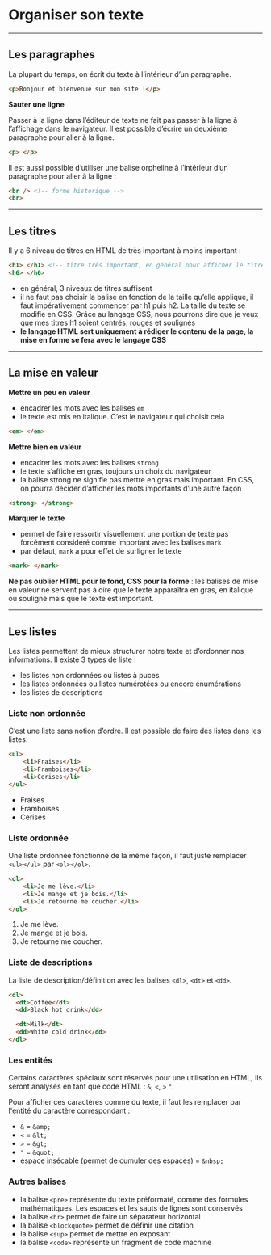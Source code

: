 # Organiser son texte

----

## Les paragraphes

La plupart du temps, on écrit du texte à l’intérieur d’un paragraphe.
```html
<p>Bonjour et bienvenue sur mon site !</p>
```

**Sauter une ligne**

Passer à la ligne dans l’éditeur de texte ne fait pas passer à la ligne à l’affichage dans le navigateur.
Il est possible d’écrire un deuxième paragraphe pour aller à la ligne.
```html
<p> </p>
```
Il est aussi possible d’utiliser une balise orpheline à l’intérieur d’un paragraphe pour aller à la ligne :
```html
<br /> <!-- forme historique -->
<br>
```

----

## Les titres

Il y a 6 niveau de titres en HTML de très important à moins important :
```html
<h1> </h1> <!-- titre très important, en général pour afficher le titre de la page au début de celle-ci -->
<h6> </h6>
```

- en général, 3 niveaux de titres suffisent
- il ne faut pas choisir la balise en fonction de la taille qu’elle applique, il faut impérativement commencer par h1 puis h2. La taille du texte se modifie en CSS. Grâce au langage CSS, nous pourrons dire que je veux que mes titres h1 soient centrés, rouges et soulignés
- **le langage HTML sert uniquement à rédiger le contenu de la page, la mise en forme se fera avec le langage CSS**

----

## La mise en valeur

**Mettre un peu en valeur** 
- encadrer les mots avec les balises `em`
- le texte est mis en italique. C’est le navigateur qui choisit cela

```html
<em> </em>
```

**Mettre bien en valeur**
- encadrer les mots avec les balises `strong`
- le texte s’affiche en gras, toujours un choix du navigateur
- la balise strong ne signifie pas mettre en gras mais important. En CSS, on pourra décider d’afficher les mots importants d’une autre façon

```html
<strong> </strong>
```

**Marquer le texte**
- permet de faire ressortir visuellement une portion de texte pas forcément considéré comme important avec les balises `mark`
- par défaut, `mark` a pour effet de surligner le texte

```html
<mark> </mark>
```

**Ne pas oublier HTML pour le fond, CSS pour la forme** : les balises de mise en valeur ne servent pas à dire que le texte apparaîtra en gras, en italique ou souligné mais que le texte est important.

----

## Les listes

Les listes permettent de mieux structurer notre texte et d’ordonner nos informations. Il existe 3 types de liste :
- les listes non ordonnées ou listes à puces
- les listes ordonnées ou listes numérotées ou encore énumérations
- les listes de descriptions

### Liste non ordonnée

C’est une liste sans notion d’ordre. Il est possible de faire des listes dans les listes.

```html
<ul>
    <li>Fraises</li>
    <li>Framboises</li>
    <li>Cerises</li>
</ul>
```

- Fraises
- Framboises
- Cerises

### Liste ordonnée

Une liste ordonnée fonctionne de la même façon, il faut juste remplacer `<ul></ul>` par `<ol></ol>`.
```html
<ol>
    <li>Je me lève.</li>
    <li>Je mange et je bois.</li>
    <li>Je retourne me coucher.</li>
</ol>
```
1. Je me lève.
2. Je mange et je bois.
3. Je retourne me coucher.

### Liste de descriptions

La liste de description/définition avec les balises `<dl>`, `<dt>` et `<dd>`.

```html
<dl>
  <dt>Coffee</dt>
  <dd>Black hot drink</dd>

  <dt>Milk</dt>
  <dd>White cold drink</dd>
</dl>
```

### Les entités

Certains caractères spéciaux sont réservés pour une utilisation en HTML, ils seront analysés en tant que code HTML : `&`, `<`, `>` `"`.

Pour afficher ces caractères comme du texte, il faut les remplacer par l'entité du caractère correspondant :
- `&` = `&amp;`
- `<` = `&lt;`
- `>` = `&gt;`
- `"` = `&quot;`
- espace insécable (permet de cumuler des espaces) = `&nbsp;`

### Autres balises

- la balise `<pre>` représente du texte préformaté, comme des formules mathématiques. Les espaces et les sauts de lignes sont conservés
- la balise `<hr>` permet de faire un séparateur horizontal
- la balise `<blockquote>` permet de définir une citation
- la balise `<sup>` permet de mettre en exposant
- la balise `<code>` représente un fragment de code machine
